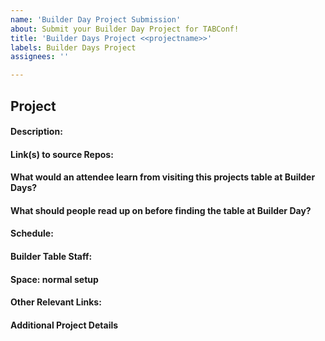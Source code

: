 ```yaml
---
name: 'Builder Day Project Submission'
about: Submit your Builder Day Project for TABConf!
title: 'Builder Days Project <<projectname>>'
labels: Builder Days Project
assignees: ''

---
```


<!-- All software-based projects submitted must be open source and freely available for public use -->

## Project
#### Description:
#### Link(s) to source Repos:
#### What would an attendee learn from visiting this projects table at Builder Days?
#### What should people read up on before finding the table at Builder Day?
<!-- Set Expectations! Will you be doing this for 2 days? Will you plan to be around all day both days? -->
#### Schedule:
<!-- Are contributors or maintainers available who can answer questions and get people onboarded? Who will be helping run the table area? -->
#### Builder Table Staff: 
<!-- Space: Will you require an elaborate setup or additional space? The usual expectation is to move a few tables together to create a builder space. Replace "normal setup" with a suggestion to start the discussion. -->
#### Space: normal setup
#### Other Relevant Links:

#### Additional Project Details

